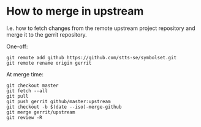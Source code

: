 # How to merge in upstream

I.e. how to fetch changes from the remote upstream project repository and merge it to the gerrit repository.

One-off:
```
git remote add github https://github.com/stts-se/symbolset.git
git remote rename origin gerrit
```

At merge time:
```
git checkout master
git fetch --all
git pull
git push gerrit github/master:upstream
git checkout -b $(date --iso)-merge-github
git merge gerrit/upstream
git review -R
```
